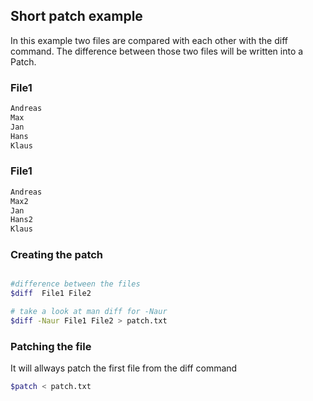 ## Short patch example

In this example two files are compared with each other with the diff command.
The difference between those two files will be written into a Patch.

### File1
```sh
Andreas
Max
Jan
Hans
Klaus
```

### File1
```sh
Andreas
Max2
Jan
Hans2
Klaus
```


### Creating the patch
```sh

#difference between the files
$diff  File1 File2    

# take a look at man diff for -Naur
$diff -Naur File1 File2 > patch.txt  
```


### Patching the file
It will allways patch the first file from the diff command

```sh
$patch < patch.txt
```
